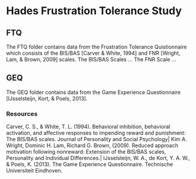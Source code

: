 # Hades Frustration Tolerance Study
## FTQ
The FTQ folder contains data from the Frustration Tolerance Quistionnaire which consists of the BIS/BAS [Carver & White, 1994] and FNR [Wright, Lam, & Brown, 2009] scales. 
The BIS/BAS Scales ...
The FNR Scale ...
## GEQ
The GEQ folder contains data from the Game Experience Questionnaire [IJsselsteijn, Kort, & Poels, 2013].
### Resources
Carver, C. S., & White, T. L. (1994). Behavioral inhibition, behavioral activation, and affective responses to impending reward and punishment: The BIS/BAS scales. Journal of Personality and Social Psychology|
Kim A. Wright, Dominic H. Lam, Richard G. Brown, (2009). Reduced approach motivation following nonreward: Extension of the BIS/BAS scales, Personality and Individual Differences.|
IJsselsteijn, W. A., de Kort, Y. A. W., & Poels, K. (2013). The Game Experience Questionnaire. Technische Universiteit Eindhoven.
